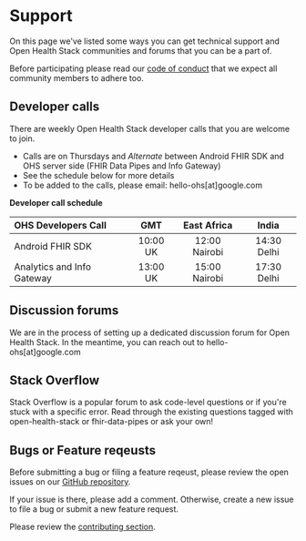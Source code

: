 # Support

On this page we've listed some ways you can get technical support and Open
Health Stack communities and forums that you can be a part of.

Before participating please read our
[code of conduct](https://opensource.google/conduct) that we expect all
community members to adhere too.

## Developer calls

There are weekly Open Health Stack developer calls that you are welcome to join.

- Calls are on Thursdays and _Alternate_ between Android FHIR SDK and OHS server
  side (FHIR Data Pipes and Info Gateway)
- See the schedule below for more details
- To be added to the calls, please email: hello-ohs[at]google.com

**Developer call schedule**

| OHS Developers Call        |   GMT    |  East Africa  |    India    |
| :------------------------- | :------: | :-----------: | :---------: |
| Android FHIR SDK           | 10:00 UK | 12:00 Nairobi | 14:30 Delhi |
| Analytics and Info Gateway | 13:00 UK | 15:00 Nairobi | 17:30 Delhi |

## Discussion forums

We are in the process of setting up a dedicated discussion forum for Open Health
Stack. In the meantime, you can reach out to hello-ohs[at]google.com

## Stack Overflow

Stack Overflow is a popular forum to ask code-level questions or if you're stuck
with a specific error. Read through the existing questions tagged with
open-health-stack or fhir-data-pipes or ask your own!

## Bugs or Feature reqeusts

Before submitting a bug or filing a feature reqeust, please review the open
issues on our
[GitHub repository](https://github.com/google/fhir-data-pipes/issues).

If your issue is there, please add a comment. Otherwise, create a new issue to
file a bug or submit a new feature request.

Please review the [contributing section](contributing.md).
